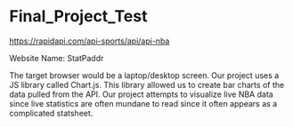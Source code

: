 # Final_Project_Test

https://rapidapi.com/api-sports/api/api-nba

Website Name: StatPaddr

The target browser would be a laptop/desktop screen. Our project uses a JS library called Chart.js. This library allowed us to create bar charts of the data pulled from the API.
Our project attempts to visualize live NBA data since live statistics are often mundane to read since it often appears as a complicated statsheet.